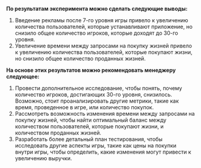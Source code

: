 **По результатам эксперимента можно сделать следующие выводы:**

1. Введение рекламы после 7-го уровня игры привело к увеличению количества пользователей, которые устанавливают приложение, но снизило общее количество игроков, которые доходят до 30-го уровня.
2. Увеличение времени между запросами на покупку жизней привело к увеличению количества пользователей, которые покупают жизни, но снизило общее количество проданных жизней.

**На основе этих результатов можно рекомендовать менеджеру следующее:**

1. Провести дополнительное исследование, чтобы понять, почему количество игроков, достигающих 30-го уровня, снизилось. Возможно, стоит проанализировать другие метрики, такие как время, проведенное в игре, или количество покупок.
2. Рассмотреть возможность изменения времени между запросами на покупку жизней, чтобы найти оптимальный баланс между количеством пользователей, которые покупают жизни, и количеством проданных жизней.
3. Разработать более детальный план тестирования, чтобы исследовать другие аспекты игры, такие как цены на покупки внутри игры, чтобы определить, какие изменения могут привести к увеличению выручки.
